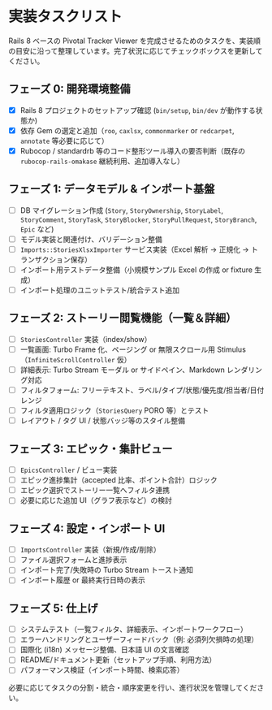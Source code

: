 # 実装タスクリスト

Rails 8 ベースの Pivotal Tracker Viewer を完成させるためのタスクを、実装順の目安に沿って整理しています。完了状況に応じてチェックボックスを更新してください。

## フェーズ 0: 開発環境整備
- [x] Rails 8 プロジェクトのセットアップ確認 (`bin/setup`, `bin/dev` が動作する状態か)
- [x] 依存 Gem の選定と追加（`roo`, `caxlsx`, `commonmarker` or `redcarpet`, `annotate` 等必要に応じて）
- [x] Rubocop / standardrb 等のコード整形ツール導入の要否判断（既存の `rubocop-rails-omakase` 継続利用、追加導入なし）

## フェーズ 1: データモデル & インポート基盤
- [ ] DB マイグレーション作成 (`Story`, `StoryOwnership`, `StoryLabel`, `StoryComment`, `StoryTask`, `StoryBlocker`, `StoryPullRequest`, `StoryBranch`, `Epic` など)
- [ ] モデル実装と関連付け、バリデーション整備
- [ ] `Imports::StoriesXlsxImporter` サービス実装（Excel 解析 → 正規化 → トランザクション保存）
- [ ] インポート用テストデータ整備（小規模サンプル Excel の作成 or fixture 生成）
- [ ] インポート処理のユニットテスト/統合テスト追加

## フェーズ 2: ストーリー閲覧機能（一覧＆詳細）
- [ ] `StoriesController` 実装（index/show）
- [ ] 一覧画面: Turbo Frame 化、ページング or 無限スクロール用 Stimulus（`InfiniteScrollController` 仮）
- [ ] 詳細表示: Turbo Stream モーダル or サイドペイン、Markdown レンダリング対応
- [ ] フィルタフォーム: フリーテキスト、ラベル/タイプ/状態/優先度/担当者/日付レンジ
- [ ] フィルタ適用ロジック（`StoriesQuery` PORO 等）とテスト
- [ ] レイアウト / タグ UI / 状態バッジ等のスタイル整備

## フェーズ 3: エピック・集計ビュー
- [ ] `EpicsController` / ビュー実装
- [ ] エピック進捗集計（accepted 比率、ポイント合計）ロジック
- [ ] エピック選択でストーリー一覧へフィルタ連携
- [ ] 必要に応じた追加 UI（グラフ表示など）の検討

## フェーズ 4: 設定・インポート UI
- [ ] `ImportsController` 実装（新規/作成/削除）
- [ ] ファイル選択フォームと進捗表示
- [ ] インポート完了/失敗時の Turbo Stream トースト通知
- [ ] インポート履歴 or 最終実行日時の表示

## フェーズ 5: 仕上げ
- [ ] システムテスト（一覧フィルタ、詳細表示、インポートワークフロー）
- [ ] エラーハンドリングとユーザーフィードバック（例: 必須列欠損時の処理）
- [ ] 国際化 (i18n) メッセージ整備、日本語 UI の文言確認
- [ ] README/ドキュメント更新（セットアップ手順、利用方法）
- [ ] パフォーマンス検証（インポート時間、検索応答）

必要に応じてタスクの分割・統合・順序変更を行い、進行状況を管理してください。
